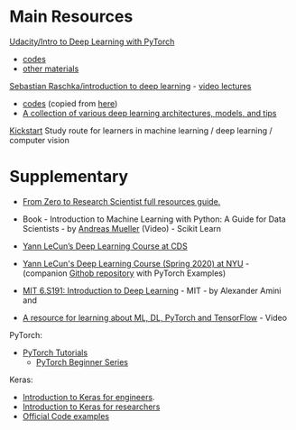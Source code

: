 

# Main Resources

[Udacity/Intro to Deep Learning with PyTorch](https://www.udacity.com/course/deep-learning-pytorch--ud188)

- [codes](./udacity-intro-to-pytorch)
- [other materials](./udacity-pytorch)

[Sebastian Raschka/introduction to deep learning](https://sebastianraschka.com/blog/2021/dl-course.html) - [video lectures](https://www.youtube.com/watch?v=1nqCZqDYPp0&list=PLTKMiZHVd_2KJtIXOW0zFhFfBaJJilH51)

- [codes](./rasbt-intro-to-DL) (copied from [here](https://github.com/rasbt/stat453-deep-learning-ss21))
- [A collection of various deep learning architectures, models, and tips](./https://github.com/rasbt/deeplearning-models)

[Kickstart](https://github.com/ashkan-abbasi66/Kickstart) Study route for learners in machine learning / deep learning / computer vision



# Supplementary

- [From Zero to Research Scientist full resources guide.](https://github.com/ahmedbahaaeldin/From-0-to-Research-Scientist-resources-guide) 

- Book - Introduction to Machine Learning with Python: A Guide for Data Scientists - by [Andreas Mueller](https://www.youtube.com/c/AndreasMueller) (Video) - Scikit Learn 

- [Yann LeCun’s Deep Learning Course at CDS](https://cds.nyu.edu/deep-learning/) 

- [Yann LeCun's Deep Learning Course (Spring 2020) at NYU](https://atcold.github.io/pytorch-Deep-Learning/) - (companion [Githob repository](https://github.com/Atcold/pytorch-Deep-Learning) with PyTorch Examples)

- [MIT 6.S191: Introduction to Deep Learning](https://www.youtube.com/watch?v=5tvmMX8r_OM&list=PLtBw6njQRU-rwp5__7C0oIVt26ZgjG9NI) - MIT - by Alexander Amini and 

- [A resource for learning about ML, DL, PyTorch and TensorFlow](https://github.com/aladdinpersson/Machine-Learning-Collection) - Video

PyTorch:

- [PyTorch Tutorials](https://pytorch.org/tutorials/)
  - [PyTorch Beginner Series](https://www.youtube.com/playlist?list=PL_lsbAsL_o2CTlGHgMxNrKhzP97BaG9ZN)

Keras:

- [Introduction to Keras for engineers](https://keras.io/getting_started/intro_to_keras_for_engineers).
- [Introduction to Keras for researchers](https://keras.io/getting_started/intro_to_keras_for_researchers)
- [Official Code examples](https://keras.io/examples/)


